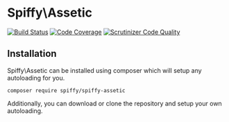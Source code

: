 # Spiffy\Assetic

[![Build Status](https://travis-ci.org/spiffyjr/spiffy-assetic.svg)](https://travis-ci.org/spiffyjr/spiffy-assetic)
[![Code Coverage](https://scrutinizer-ci.com/g/spiffyjr/spiffy-assetic/badges/coverage.png?b=develop)](https://scrutinizer-ci.com/g/spiffyjr/spiffy-assetic/?branch=develop)
[![Scrutinizer Code Quality](https://scrutinizer-ci.com/g/spiffyjr/spiffy-assetic/badges/quality-score.png?b=develop)](https://scrutinizer-ci.com/g/spiffyjr/spiffy-assetic/?branch=develop)

## Installation

Spiffy\Assetic can be installed using composer which will setup any autoloading for you.

`composer require spiffy/spiffy-assetic`

Additionally, you can download or clone the repository and setup your own autoloading.
